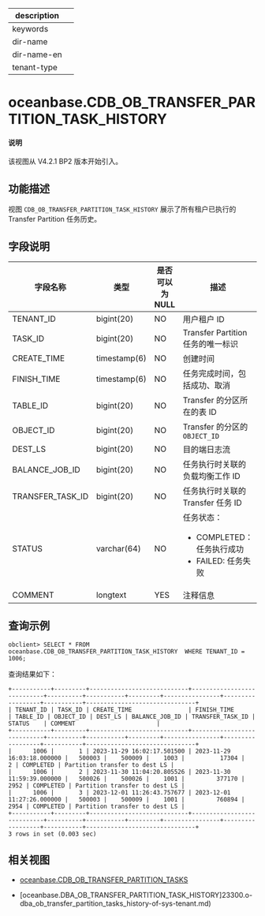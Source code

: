 |description||
|---|---|
|keywords||
|dir-name||
|dir-name-en||
|tenant-type||

# oceanbase.CDB_OB_TRANSFER_PARTITION_TASK_HISTORY

<main id="notice" type='explain'>
  <h4>说明</h4>
  <p>该视图从 V4.2.1 BP2 版本开始引入。</p>
</main>

## 功能描述

视图 `CDB_OB_TRANSFER_PARTITION_TASK_HISTORY` 展示了所有租户已执行的 Transfer Partition 任务历史。

## 字段说明

| **字段名称** | **类型** | **是否可以为 NULL** | **描述** |
| --- | --- | --- | --- |
| TENANT_ID        | bigint(20)   | NO   |  用户租户 ID   |
| TASK_ID          | bigint(20)   | NO   |  Transfer Partition 任务的唯一标识   |
| CREATE_TIME      | timestamp(6) | NO   |  创建时间   |
| FINISH_TIME      | timestamp(6) | NO   |  任务完成时间，包括成功、取消   |
| TABLE_ID         | bigint(20)   | NO   |  Transfer 的分区所在的表 ID   |
| OBJECT_ID        | bigint(20)   | NO   |  Transfer 的分区的 `OBJECT_ID`   |
| DEST_LS          | bigint(20)   | NO   |  目的端日志流   |
| BALANCE_JOB_ID   | bigint(20)   | NO   |  任务执行时关联的负载均衡工作 ID   |
| TRANSFER_TASK_ID | bigint(20)   | NO   |  任务执行时关联的 Transfer 任务 ID   |
| STATUS           | varchar(64)  | NO   |  任务状态：<ul><li>COMPLETED：任务执行成功</li><li>FAILED: 任务失败</li></ul>   |
| COMMENT          | longtext     | YES  |  注释信息   |

## 查询示例

```shell
obclient> SELECT * FROM oceanbase.CDB_OB_TRANSFER_PARTITION_TASK_HISTORY  WHERE TENANT_ID = 1006;
```

查询结果如下：

```shell
+-----------+---------+----------------------------+----------------------------+----------+-----------+---------+----------------+------------------+-----------+-------------------------------+
| TENANT_ID | TASK_ID | CREATE_TIME                | FINISH_TIME                | TABLE_ID | OBJECT_ID | DEST_LS | BALANCE_JOB_ID | TRANSFER_TASK_ID | STATUS    | COMMENT                       |
+-----------+---------+----------------------------+----------------------------+----------+-----------+---------+----------------+------------------+-----------+-------------------------------+
|      1006 |       1 | 2023-11-29 16:02:17.501500 | 2023-11-29 16:03:18.000000 |   500003 |    500009 |    1003 |          17304 |                2 | COMPLETED | Partition transfer to dest LS |
|      1006 |       2 | 2023-11-30 11:04:20.805526 | 2023-11-30 11:59:39.000000 |   500026 |    500026 |    1001 |         377170 |             2952 | COMPLETED | Partition transfer to dest LS |
|      1006 |       3 | 2023-12-01 11:26:43.757677 | 2023-12-01 11:27:26.000000 |   500003 |    500009 |    1001 |         760894 |             2954 | COMPLETED | Partition transfer to dest LS |
+-----------+---------+----------------------------+----------------------------+----------+-----------+---------+----------------+------------------+-----------+-------------------------------+
3 rows in set (0.003 sec)
```

## 相关视图

* [oceanbase.CDB_OB_TRANSFER_PARTITION_TASKS](27300.cdb_ob_transfer_partition_tasks-of-sys-tenant.md)

* [oceanbase.DBA_OB_TRANSFER_PARTITION_TASK_HISTORY]23300.o-dba_ob_transfer_partition_tasks_history-of-sys-tenant.md)